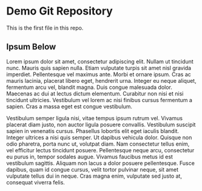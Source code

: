 # Demo Git Repository

This is the first file in this repo.

## Ipsum Below

Lorem ipsum dolor sit amet, consectetur adipiscing elit. Nullam ut tincidunt nunc. Mauris quis sapien nulla. Etiam vulputate turpis sit amet nisl gravida imperdiet. Pellentesque vel maximus ante. Morbi et ornare ipsum. Cras ac mauris lacinia, placerat libero eget, hendrerit urna. Integer eu neque aliquet, fermentum arcu vel, blandit magna. Duis congue malesuada dolor. Maecenas ac dui at lectus dictum elementum. Curabitur non nisi et nisi tincidunt ultricies. Vestibulum vel lorem ac nisi finibus cursus fermentum a sapien. Cras a massa eget est congue vestibulum.

Vestibulum semper ligula nisi, vitae tempus ipsum rutrum vel. Vivamus placerat diam justo, non auctor ligula posuere convallis. Vestibulum suscipit sapien in venenatis cursus. Phasellus lobortis elit eget iaculis blandit. Integer ultrices a nisi quis semper. Ut dapibus vehicula dolor. Quisque non odio pharetra, porta nunc ut, volutpat diam. Nam consectetur tellus enim, vel efficitur lectus tincidunt posuere. Pellentesque neque arcu, consectetur eu purus in, tempor sodales augue. Vivamus faucibus metus id est vestibulum sagittis. Aliquam non lacus a dolor posuere pellentesque. Fusce dapibus, quam id congue cursus, velit tortor pulvinar neque, sit amet vulputate tellus dui in neque. Cras magna enim, vulputate sed justo at, consequat viverra felis.

